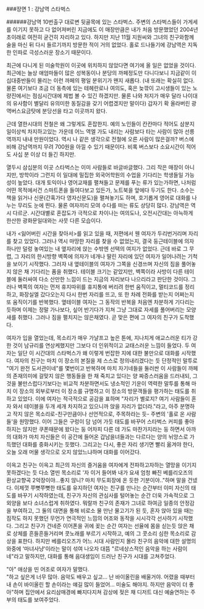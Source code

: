 ###장면 1 : 강남역 스타벅스 
    
    
    
    
######강남역 10번출구 대로변 뒷골목에 있는 스타벅스. 주변의 스타벅스들이 가게세를 이기지 못하고 다 없어져버린 지금에도 이 매장만큼은 내가 처음 방문했었던 2004년 초이래로 여전히 굳건히 자리하고 있다. 하지만 지난 11월 지원씨와 그녀의 친구와함께 술을 마신 뒤 다시 들르기까지 방문한 적이 거의 없었다. 홀로 드나들기에 강남역은 지독한 인파로 극성스러운 장소기 때문이다. 

최근에 다니게 된 미술학원이 이곳에 위치하지 않았다면 여기에 올 일은 없었을 것이다. 최근에는 늘상 애엄마들이 많은 성복동이나 분당의 까페정도만 다니다보니 지금같이 이십대중반들이 몰리는 이런 까페의 평일 분위기가 왠지 새롭다. (내 또래는 확실히 없다. 물론 여기보다 조금 더 동측에 있는 테헤란로나 여의도, 혹은 늦깎이 고시생들이 있는 노량진에서는 점심시간대에 제법 볼 수 있긴 하겠지만. 물론 나와 처지가 매우 달라 나이대의 유사함이 별달리 유의미한 동질감을 갖기 어렵겠지만 말이다) 갑자기 확 올라버린 광역버스요금탓에 분당선을 타고 이곳까지 왔다. 

근데 열한시대의 전철은 왜 그렇게도 혼잡한지. 예의 노인들이 칸칸마다 적어도 삼분지 일이상씩 차지하고있는 가운데 어느 역엘 가도 내리는 사람보다 타는 사람이 많아 선릉역까지 내내 만원이었다. 역시 나 같은 생각으로 전철에 오른 사람이 많은걸까? 버스에 비해 강남역까지 무려 700원을 아낄 수 있기 때문이다. 비록 버스보다 소요시간이 적어도 사십 분 이상 더 들긴 하지만. 

열두시 삼십분의 이곳 스타벅스는 이미 사람들로 바글바글했다. 그리 작은 매장이 아니지만, 방학이라 그런지 이 일대에 밀집한 외국어학원의 수업을 기다리는 학생들일 가능성이 높았다. 대개 토익이나 영어교재를 펼쳐들고 문제를 푸는 류가 있는가하면, 나처럼 어떤 목적에서건 스마트폰을 들여다보고 있든가, 노트북을 앞에다 두기도 한다. 소수는 책을 읽거나 신문(간혹가다 영자신문도)을 펼쳐놓기도 하며, 호기롭게 영어로 대화를 나누는 무리도 눈에 띈다. 물론 여자끼리 모여 수다를 떠는 류도 상당히 많다. 강남역은 역시 다르군. 시간대별로 혼잡도가 극적으로 차이나는 여의도나, 오전시간대는 아늑하게 한산한 광화문일대와는 사뭇 다른 모습이다. 

내가 <잃어버린 시간을 찾아서>를 읽고 있을 때, 저편에서 웬 여자가 두리번거리며 자리를 찾고 있었다. 그러나 역시 마땅한 자리를 찾을 수 없었는지, 결국 둥근테이블에 의자 하나만 덜렁 놓여있는 내 옆자리에 앉는 수밖엔 선택의 여지가 없었다. 근데 바로 그 무렵, 그 자리의 한시방향 벽쪽에 의자가 네개나 딸린 자리에 있던 여자가 일어나려는 기척을 보이기 시작했다. 그러자 내 옆테이블의 여자가 그쪽을 신경쓰며 자신의 짐을 풀어놓지 않은 채 기다리는 품을 취했다. 테이블 크기는 같았지만, 벽쪽이라 사방이 다른 테이블에 둘러싸여 다소 산만한 느낌이 드는 지금의 자리보다 나으리라고 판단한 것이다. 그러나 벽쪽의 여자는 먼저 휴지따위를 휴지통에 버리려 한번 움직이고, 멀티코드를 정리하고, 화장실엘 갔다오는지 다시 한번 자리를 뜨고, 또 한 차례 전화를 받는지 어쩌는지 또 움직이기를 반복했다. 옆테이블 여자는 그 동작의 반복을 처음엔 차분하게 기다리는 듯하며 이제는 정말 가나보다, 싶어 반기다가 지쳐 그냥 그대로 자세를 풀어버리는 모양새를 취했다. 그러나 짐을 펼치지는 않은채였다. 곧 맞은 편에 그 여자의 친구가 도착했다. 

여자가 입을 열었는데, 목소리가 매우 가냘프고 높은 톤에, 지나치게 애교스러운 티가 강한 것이 남규리를 연상케했지만 그보다 더 인위적이고 교태스러운 느낌이 들었다. 두 여자는 일단 이 시간대의 스타벅스가 왜 이렇게 번잡한 지에 대한 불만으로 대화를 시작했다. 여자의 친구는 마치 이 장소의 본질을 제 스스로 정의내리겠다는 듯 단정적인 말투로 "여기 완전 도서관이네"를 몇번이고 반복하며 마치 자기네들을 둘러싼 이 사람들이 까페의 존재의미에 걸맞지 않은 행동들을 한 채 죽치고 있다는 양 짜증스러움을 드러내되, 그것을 불만스럽다기보다는 비교적 차분하면서도 냉소적인 기운이 역력한 말투를 통해 마치 이 장소의 외부로부터 이 장소를 규명하고 이 장소의 방문객들을 평가하는 태도를 취하고 있었다. 이에 여자는 적극적으로 공감을 표하며 "자리가 별로지? 여기 사람들이 혼자 와서 테이블을 두개 세개 차지하고 있으니까 앉을 자리가 없더라."라고, 아주 분명하고 작지 않은 목소리로-친구만큼이나 선언적으로, 주목하라는 듯- 주변의 '홀로 온 사람들'을 원망했다. 이어 그들은 구렁이 담 넘어 가듯 태도를 바꾸어 스타벅스 커피를 좋아하지는 않지만 쿠폰때문에 왔다는 둥 어차피 다른 데 가도 마찬가지라는 둥 하면서 아까의 대화가 마치 자신들은 이 공간에 들어온 갑남을녀들과는 다르다는 양의 뉘앙스로 가득했던 대화를 중화시키는 듯했다. 그리고는 다시, 좋은 자리 생기면 빨리 옮겨야 한다, 오늘 오래 머물 생각으로 오지 않았느냐하며 대화를 이어갔다.

이윽고 친구는 이윽고 최근의 자신의 즐거움을 여자에게 전파하고자하는 열망을 이기지 못하겠다는 듯 다소 열띤 목소리로 '자 이거 들어봐 내가 요새 엄청 빠진 베를리오즈의 환상교향곡 2악장이야...좋지 않니? 마치 무도회장에 온 듯한 기분이야.."하며 말을 건넸다. 이제껏 쭈뼛쭈뼛한 태도를 유지하던 여자는 친구를 만나는 순간부터 이미 자신의 태도를 바꾸기 시작하였는데, 친구가 자신의 관심사를 털어놓는 순간 더욱 가속적으로 그 외양을 보다 소녀스럽게 취하였다. 뭐랄까 친구의 존재가 그녀로 하여금 일종의 안정감을 부여하고, 그 둘의 대면을 통해 비로소 물 만난 물고기가 된 듯, 혼자 앉아 있을 때는 짐작도 하지 못했던 무언가 연극적인 느낌의 어조와 동작을 시시각각 선사하기 시작했다. 그리고 친구가 건네준 이어폰을 귀에 꽂는 순간 여자는 선율에 몸을 싣는듯 앉은 채로 상체를 흔들흔들거리며 콧노래를 부르기 시작하고, 예의 그 콧소리 심한 목소리로 감상을 표한다. 하지만 베를리오즈가 어느 시대 사람인지 몰라 친구의 음악에 대한 설명의 와중에 '마녀사냥'이라는 말이 섞여 나오자 대뜸 "르네상스적인 음악을 하는 사람이네"라고 말하지만, 대화를 통해 음대생임이 드러난 친구가 시대를 고쳐주었다. 

"아" 애상을 띤 어조로 여자가 말했다.  
"하고 싶은게 너무 많아. 음악도 배우고 싶고... 난 바이올린을 배울거야. 어렸을 때부터 내 손이 바이올린 할 손이라는 얘길 많이 들었어... 미술도 해야지. 하지만 음악이 더 좋아"하며 집안에서 요리삼매경에 빠지다지쳐 감상에 젖은 채 디저트 대신 예술연하는 주부의 태도를 보여주었다.